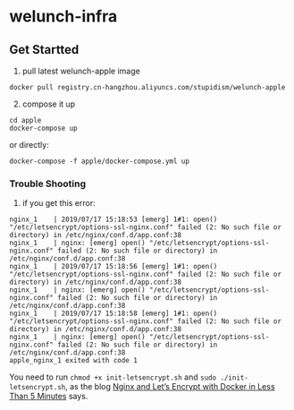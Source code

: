 # welunch-infra

## Get Startted

1. pull latest welunch-apple image

```
docker pull registry.cn-hangzhou.aliyuncs.com/stupidism/welunch-apple
```

2. compose it up

```
cd apple
docker-compose up
```
or directly:  

```
docker-compose -f apple/docker-compose.yml up
```


### Trouble Shooting

1. if you get this error:
```
nginx_1    | 2019/07/17 15:18:53 [emerg] 1#1: open() "/etc/letsencrypt/options-ssl-nginx.conf" failed (2: No such file or directory) in /etc/nginx/conf.d/app.conf:38
nginx_1    | nginx: [emerg] open() "/etc/letsencrypt/options-ssl-nginx.conf" failed (2: No such file or directory) in /etc/nginx/conf.d/app.conf:38
nginx_1    | 2019/07/17 15:18:56 [emerg] 1#1: open() "/etc/letsencrypt/options-ssl-nginx.conf" failed (2: No such file or directory) in /etc/nginx/conf.d/app.conf:38
nginx_1    | nginx: [emerg] open() "/etc/letsencrypt/options-ssl-nginx.conf" failed (2: No such file or directory) in /etc/nginx/conf.d/app.conf:38
nginx_1    | 2019/07/17 15:18:58 [emerg] 1#1: open() "/etc/letsencrypt/options-ssl-nginx.conf" failed (2: No such file or directory) in /etc/nginx/conf.d/app.conf:38
nginx_1    | nginx: [emerg] open() "/etc/letsencrypt/options-ssl-nginx.conf" failed (2: No such file or directory) in /etc/nginx/conf.d/app.conf:38
apple_nginx_1 exited with code 1
```

You need to run `chmod +x init-letsencrypt.sh` and `sudo ./init-letsencrypt.sh`, as the blog [Nginx and Let’s Encrypt with Docker in Less Than 5 Minutes](https://medium.com/@pentacent/nginx-and-lets-encrypt-with-docker-in-less-than-5-minutes-b4b8a60d3a71) says.
